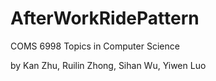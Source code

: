 # AfterWorkRidePattern

COMS 6998 Topics in Computer Science

by Kan Zhu, Ruilin Zhong, Sihan Wu, Yiwen Luo
